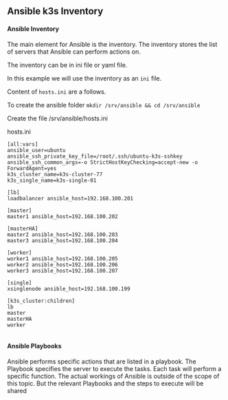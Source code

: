 ## Ansible k3s Inventory



#### Ansible Inventory

The main element for Ansible is the inventory. The inventory stores the list of servers that Ansible can perform actions on. 

The inventory can be in ini file or yaml  file. 

In this example we will use the inventory as an `ini` file.

Content of `hosts.ini` are a follows. 

To create the ansible folder `mkdir /srv/ansible && cd /srv/ansible`

Create the file /srv/ansible/hosts.ini 

hosts.ini

```ansible hosts.ini
[all:vars]
ansible_user=ubuntu
ansible_ssh_private_key_file=/root/.ssh/ubuntu-k3s-sshkey
ansible_ssh_common_args=-o StrictHostKeyChecking=accept-new -o ForwardAgent=yes
k3s_cluster_name=k3s-cluster-77
k3s_single_name=k3s-single-01

[lb]
loadbalancer ansible_host=192.168.100.201

[master]
master1 ansible_host=192.168.100.202

[masterHA]
master2 ansible_host=192.168.100.203
master3 ansible_host=192.168.100.204

[worker]
worker1 ansible_host=192.168.100.205
worker2 ansible_host=192.168.100.206
worker3 ansible_host=192.168.100.207

[single]
xsinglenode ansible_host=192.168.100.199

[k3s_cluster:children]
lb
master
masterHA
worker


```

#### Ansible Playbooks

Ansible performs specific actions that are listed in a playbook. The Playbook specifies the server to execute the tasks. Each task will perform a specific function. The actual workings of Ansible is outside of the scope of this topic. But the relevant Playbooks and the steps to execute will be shared